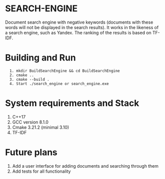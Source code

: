 # SEARCH-ENGINE
Document search engine with negative keywords (documents with these words will not be displayed in the search results). It works in the likeness of a search engine, such as 
Yandex. The ranking of the results is based on TF-IDF.
# Building and Run
```
  1. mkdir BuildSearchEngine && cd BuildSearchEngine
  2. cmake ..
  3. cmake --build .
  4. Start ./search_engine or search_engine.exe
```
# System requirements and Stack
  1. C++17
  2. GCC version 8.1.0
  3. Cmake 3.21.2 (minimal 3.10)
  4. TF-IDF
# Future plans
  1. Add a user interface for adding documents and searching through them
  2. Add tests for all functionality
